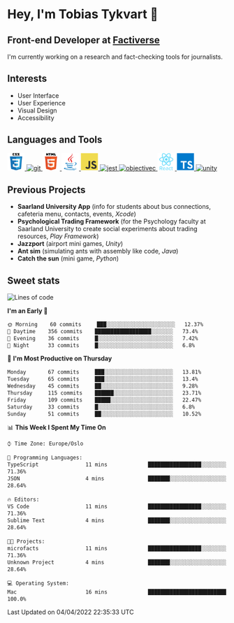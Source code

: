 # Hey, I'm Tobias Tykvart 🦉
## Front-end Developer at [Factiverse](https://www.factiverse.no/)

I'm currently working on a research and fact-checking tools for journalists.

## Interests

- User Interface
- User Experience
- Visual Design
- Accessibility

## Languages and Tools
<p align="left"> <a href="https://www.w3schools.com/css/" target="_blank" rel="noreferrer"> <img src="https://raw.githubusercontent.com/devicons/devicon/master/icons/css3/css3-original-wordmark.svg" alt="css3" width="40" height="40"/> </a> <a href="https://git-scm.com/" target="_blank" rel="noreferrer"> <img src="https://www.vectorlogo.zone/logos/git-scm/git-scm-icon.svg" alt="git" width="40" height="40"/> </a> <a href="https://www.w3.org/html/" target="_blank" rel="noreferrer"> <img src="https://raw.githubusercontent.com/devicons/devicon/master/icons/html5/html5-original-wordmark.svg" alt="html5" width="40" height="40"/> </a> <a href="https://www.java.com" target="_blank" rel="noreferrer"> <img src="https://raw.githubusercontent.com/devicons/devicon/master/icons/java/java-original.svg" alt="java" width="40" height="40"/> </a> <a href="https://developer.mozilla.org/en-US/docs/Web/JavaScript" target="_blank" rel="noreferrer"> <img src="https://raw.githubusercontent.com/devicons/devicon/master/icons/javascript/javascript-original.svg" alt="javascript" width="40" height="40"/> </a> <a href="https://jestjs.io" target="_blank" rel="noreferrer"> <img src="https://www.vectorlogo.zone/logos/jestjsio/jestjsio-icon.svg" alt="jest" width="40" height="40"/> </a> <a href="https://developer.apple.com/library/archive/documentation/Cocoa/Conceptual/ProgrammingWithObjectiveC/Introduction/Introduction.html" target="_blank" rel="noreferrer"> <img src="https://www.vectorlogo.zone/logos/apple_objectivec/apple_objectivec-icon.svg" alt="objectivec" width="40" height="40"/> </a> <a href="https://reactjs.org/" target="_blank" rel="noreferrer"> <img src="https://raw.githubusercontent.com/devicons/devicon/master/icons/react/react-original-wordmark.svg" alt="react" width="40" height="40"/> </a> <a href="https://www.typescriptlang.org/" target="_blank" rel="noreferrer"> <img src="https://raw.githubusercontent.com/devicons/devicon/master/icons/typescript/typescript-original.svg" alt="typescript" width="40" height="40"/> </a> <a href="https://unity.com/" target="_blank" rel="noreferrer"> <img src="https://www.vectorlogo.zone/logos/unity3d/unity3d-icon.svg" alt="unity" width="40" height="40"/> </a> </p>

## Previous Projects

- **Saarland University App** (info for students about bus connections, cafeteria menu, contacts, events, *Xcode*)
- **Psychological Trading Framework** (for the Psychology faculty at Saarland University to create social experiments about trading resources, *Play Framework*)
- **Jazzport** (airport mini games, *Unity*)
- **Ant sim** (simulating ants with assembly like code, *Java*)
- **Catch the sun** (mini game, *Python*)

## Sweet stats

<!--START_SECTION:waka-->
![Lines of code](https://img.shields.io/badge/From%20Hello%20World%20I%27ve%20Written-10%20Thousand%20lines%20of%20code-blue)

**I'm an Early 🐤** 

```text
🌞 Morning    60 commits     ███░░░░░░░░░░░░░░░░░░░░░░   12.37% 
🌆 Daytime    356 commits    ██████████████████░░░░░░░   73.4% 
🌃 Evening    36 commits     █░░░░░░░░░░░░░░░░░░░░░░░░   7.42% 
🌙 Night      33 commits     █░░░░░░░░░░░░░░░░░░░░░░░░   6.8%

```
📅 **I'm Most Productive on Thursday** 

```text
Monday       67 commits     ███░░░░░░░░░░░░░░░░░░░░░░   13.81% 
Tuesday      65 commits     ███░░░░░░░░░░░░░░░░░░░░░░   13.4% 
Wednesday    45 commits     ██░░░░░░░░░░░░░░░░░░░░░░░   9.28% 
Thursday     115 commits    ██████░░░░░░░░░░░░░░░░░░░   23.71% 
Friday       109 commits    █████░░░░░░░░░░░░░░░░░░░░   22.47% 
Saturday     33 commits     █░░░░░░░░░░░░░░░░░░░░░░░░   6.8% 
Sunday       51 commits     ██░░░░░░░░░░░░░░░░░░░░░░░   10.52%

```


📊 **This Week I Spent My Time On** 

```text
⌚︎ Time Zone: Europe/Oslo

💬 Programming Languages: 
TypeScript               11 mins             █████████████████░░░░░░░░   71.36% 
JSON                     4 mins              ███████░░░░░░░░░░░░░░░░░░   28.64%

🔥 Editors: 
VS Code                  11 mins             █████████████████░░░░░░░░   71.36% 
Sublime Text             4 mins              ███████░░░░░░░░░░░░░░░░░░   28.64%

🐱‍💻 Projects: 
microfacts               11 mins             █████████████████░░░░░░░░   71.36% 
Unknown Project          4 mins              ███████░░░░░░░░░░░░░░░░░░   28.64%

💻 Operating System: 
Mac                      16 mins             █████████████████████████   100.0%

```


 Last Updated on 04/04/2022 22:35:33 UTC
<!--END_SECTION:waka-->
